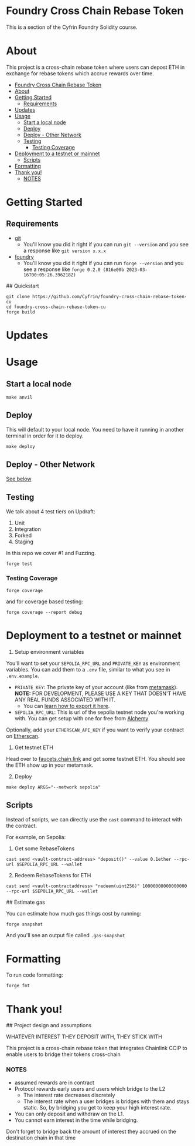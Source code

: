 # Foundry Cross Chain Rebase Token

This is a section of the Cyfrin Foundry Solidity course.

# About

This project is a cross-chain rebase token where users can depost ETH in exchange for rebase tokens which accrue rewards over time.

- [Foundry Cross Chain Rebase Token](#foundry-cross-chain-rebase-token)
- [About](#about)
- [Getting Started](#getting-started)
  - [Requirements](#requirements)
- [Updates](#updates)
- [Usage](#usage)
  - [Start a local node](#start-a-local-node)
  - [Deploy](#deploy)
  - [Deploy - Other Network](#deploy---other-network)
  - [Testing](#testing)
    - [Testing Coverage](#testing-coverage)
- [Deployment to a testnet or mainnet](#deployment-to-a-testnet-or-mainnet)
  - [Scripts](#scripts)
- [Formatting](#formatting)
- [Thank you!](#thank-you)
  - [NOTES](#notes)

# Getting Started

## Requirements

- [git](https://git-scm.com/book/en/v2/Getting-Started-Installing-Git)
  - You'll know you did it right if you can run `git --version` and you see a response like `git version x.x.x`
- [foundry](https://getfoundry.sh/)
  - You'll know you did it right if you can run `forge --version` and you see a response like `forge 0.2.0 (816e00b 2023-03-16T00:05:26.396218Z)`

## Quickstart

```
git clone https://github.com/Cyfrin/foundry-cross-chain-rebase-token-cu
cd foundry-cross-chain-rebase-token-cu
forge build
```

# Updates

# Usage

## Start a local node

```
make anvil
```

## Deploy

This will default to your local node. You need to have it running in another terminal in order for it to deploy.

```
make deploy
```

## Deploy - Other Network

[See below](#deployment-to-a-testnet-or-mainnet)

## Testing

We talk about 4 test tiers on Updraft:

1. Unit
2. Integration
3. Forked
4. Staging

In this repo we cover #1 and Fuzzing.

```
forge test
```

### Testing Coverage

```
forge coverage
```

and for coverage based testing:

```
forge coverage --report debug
```

# Deployment to a testnet or mainnet

1. Setup environment variables

You'll want to set your `SEPOLIA_RPC_URL` and `PRIVATE_KEY` as environment variables. You can add them to a `.env` file, similar to what you see in `.env.example`.

- `PRIVATE_KEY`: The private key of your account (like from [metamask](https://metamask.io/)). **NOTE:** FOR DEVELOPMENT, PLEASE USE A KEY THAT DOESN'T HAVE ANY REAL FUNDS ASSOCIATED WITH IT.
  - You can [learn how to export it here](https://metamask.zendesk.com/hc/en-us/articles/360015289632-How-to-Export-an-Account-Private-Key).
- `SEPOLIA_RPC_URL`: This is url of the sepolia testnet node you're working with. You can get setup with one for free from [Alchemy](https://alchemy.com/?a=673c802981)

Optionally, add your `ETHERSCAN_API_KEY` if you want to verify your contract on [Etherscan](https://etherscan.io/).

1. Get testnet ETH

Head over to [faucets.chain.link](https://faucets.chain.link/) and get some testnet ETH. You should see the ETH show up in your metamask.

2. Deploy

```
make deploy ARGS="--network sepolia"
```

## Scripts

Instead of scripts, we can directly use the `cast` command to interact with the contract.

For example, on Sepolia:

1. Get some RebaseTokens

```
cast send <vault-contract-address> "deposit()" --value 0.1ether --rpc-url $SEPOLIA_RPC_URL --wallet
```

2. Redeem RebaseTokens for ETH

```
cast send <vault-contractaddress> "redeem(uint256)" 10000000000000000 --rpc-url $SEPOLIA_RPC_URL --wallet
```

## Estimate gas

You can estimate how much gas things cost by running:

```
forge snapshot
```

And you'll see an output file called `.gas-snapshot`

# Formatting

To run code formatting:

```
forge fmt
```

# Thank you!

## Project design and assumptions

WHATEVER INTEREST THEY DEPOSIT WITH, THEY STICK WITH

This project is a cross-chain rebase token that integrates Chainlink CCIP to enable users to bridge their tokens cross-chain

### NOTES

- assumed rewards are in contract
- Protocol rewards early users and users which bridge to the L2
  - The interest rate decreases discretely
  - The interest rate when a user bridges is bridges with them and stays static. So, by bridging you get to keep your high interest rate.
- You can only deposit and withdraw on the L1.
- You cannot earn interest in the time while bridging.

Don't forget to bridge back the amount of interest they accrued on the destination chain in that time
